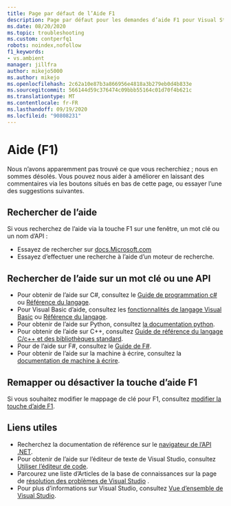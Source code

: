 ```yaml
---
title: Page par défaut de l’Aide F1
description: Page par défaut pour les demandes d’aide F1 pour Visual Studio
ms.date: 08/20/2020
ms.topic: troubleshooting
ms.custom: contperfq1
robots: noindex,nofollow
f1_keywords:
- vs.ambient
manager: jillfra
author: mikejo5000
ms.author: mikejo
ms.openlocfilehash: 2c62a10e87b3a866956e4818a3b279eb0d4b833e
ms.sourcegitcommit: 566144d59c376474c09bbb55164c01d70f4b621c
ms.translationtype: MT
ms.contentlocale: fr-FR
ms.lasthandoff: 09/19/2020
ms.locfileid: "90808231"
---
```

# <a name="f1-help"></a>Aide (F1)

Nous n’avons apparemment pas trouvé ce que vous recherchiez ; nous en sommes désolés. Vous pouvez nous aider à améliorer en laissant des commentaires via les boutons situés en bas de cette page, ou essayer l’une des suggestions suivantes.

## <a name="search-for-help"></a>Rechercher de l’aide

Si vous recherchez de l’aide via la touche F1 sur une fenêtre, un mot clé ou un nom d’API :

- Essayez de rechercher sur [docs.Microsoft.com](/)
- Essayez d’effectuer une recherche à l’aide d’un moteur de recherche.

## <a name="find-help-on-a-keyword-or-api"></a>Rechercher de l’aide sur un mot clé ou une API

- Pour obtenir de l’aide sur C#, consultez le [Guide de programmation c#](/dotnet/csharp/programming-guide/) ou [Référence du langage](/dotnet/csharp/language-reference/).
- Pour Visual Basic d’aide, consultez les [fonctionnalités de langage Visual Basic](/dotnet/visual-basic/programming-guide/language-features/) ou [Référence du langage](/dotnet/visual-basic/language-reference/).
- Pour obtenir de l’aide sur Python, consultez [la documentation python](https://docs.python.org/).
- Pour obtenir de l’aide sur C++, consultez [Guide de référence du langage C/c++ et des bibliothèques standard](/cpp/cpp/c-cpp-language-and-standard-libraries).
- Pour de l’aide sur F#, consultez le [Guide de F#](/dotnet/fsharp/).
- Pour obtenir de l’aide sur la machine à écrire, consultez la [documentation de machine à écrire](https://www.typescriptlang.org/docs).

## <a name="re-map-or-disable-the-f1-help-key"></a>Remapper ou désactiver la touche d’aide F1

Si vous souhaitez modifier le mappage de clé pour F1, consultez [modifier la touche d’aide F1](../not-in-toc/change-f1-help-key.md).

## <a name="useful-links"></a>Liens utiles

- Recherchez la documentation de référence sur le [navigateur de l’API .NET](/dotnet/api/).
- Pour obtenir de l’aide sur l’éditeur de texte de Visual Studio, consultez [Utiliser l’éditeur de code](../../ide/writing-code-in-the-code-and-text-editor.md).
- Parcourez une liste d’Articles de la base de connaissances sur la page de [résolution des problèmes de Visual Studio](/troubleshoot/visualstudio/welcome-visual-studio/) .
- Pour plus d’informations sur Visual Studio, consultez [Vue d’ensemble de Visual Studio](../../get-started/visual-studio-ide.md).
